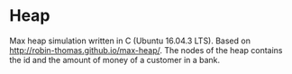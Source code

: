 # Heap
Max heap simulation written in C (Ubuntu 16.04.3 LTS). Based on http://robin-thomas.github.io/max-heap/. The nodes of the heap contains the id and the amount of money of a customer in a bank.

